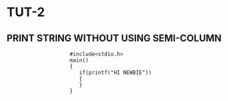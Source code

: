 # TUT-2
## PRINT STRING WITHOUT USING SEMI-COLUMN
                        #include<stdio.h>
                        main()
                        {
                           if(printf("HI NEWBIE"))
                           {
                           }
                        }
